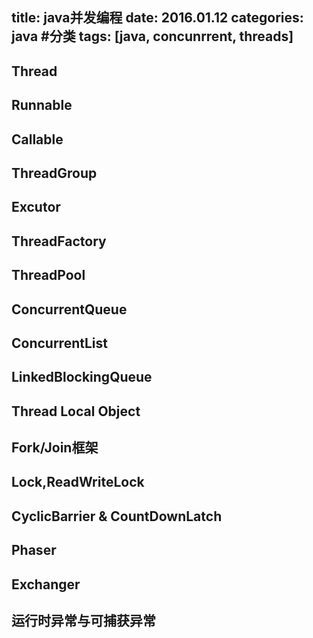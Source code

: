 title: java并发编程
date: 2016.01.12
categories: java #分类
tags: [java, concunrrent, threads]
---
  
## Thread

## Runnable

## Callable

## ThreadGroup

## Excutor

## ThreadFactory

## ThreadPool

## ConcurrentQueue

## ConcurrentList

## LinkedBlockingQueue

## Thread Local Object

## Fork/Join框架

## Lock,ReadWriteLock

## CyclicBarrier & CountDownLatch

## Phaser

## Exchanger

## 运行时异常与可捕获异常